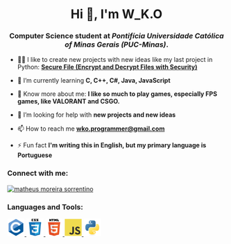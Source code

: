 <h1 align="center">Hi 👋, I'm W_K.O</h1>
<h3 align="center">Computer Science student at <i>Pontifícia Universidade Católica of Minas Gerais (PUC-Minas)</i>.</h3>


- 👨‍💻 I like to create new projects with new ideas like my last project in Python: <a href="https://github.com/WKO8/SecureFile">**Secure File (Encrypt and Decrypt Files with Security)**</a>

- 🌱 I’m currently learning **C, C++, C#, Java, JavaScript**

- 📄 Know more about me: **I like so much to play games, especially FPS games, like VALORANT and CSGO.**

- 🤝 I’m looking for help with **new projects and new ideas**

- 📫 How to reach me **wko.programmer@gmail.com**

- ⚡ Fun fact **I'm writing this in English, but my primary language is Portuguese**

<h3 align="left">Connect with me:</h3>
<p align="left">
<a href="https://linkedin.com/in/matheus moreira sorrentino" target="blank"><img align="center" src="https://raw.githubusercontent.com/rahuldkjain/github-profile-readme-generator/master/src/images/icons/Social/linked-in-alt.svg" alt="matheus moreira sorrentino" height="30" width="40" /></a>
</p>

<h3 align="left">Languages and Tools:</h3>
<p align="left"> <a href="https://www.cprogramming.com/" target="_blank" rel="noreferrer"> <img src="https://raw.githubusercontent.com/devicons/devicon/master/icons/c/c-original.svg" alt="c" width="40" height="40"/> </a> <a href="https://www.w3schools.com/css/" target="_blank" rel="noreferrer"> <img src="https://raw.githubusercontent.com/devicons/devicon/master/icons/css3/css3-original-wordmark.svg" alt="css3" width="40" height="40"/> </a> <a href="https://www.w3.org/html/" target="_blank" rel="noreferrer"> <img src="https://raw.githubusercontent.com/devicons/devicon/master/icons/html5/html5-original-wordmark.svg" alt="html5" width="40" height="40"/> </a> <a href="https://developer.mozilla.org/en-US/docs/Web/JavaScript" target="_blank" rel="noreferrer"> <img src="https://raw.githubusercontent.com/devicons/devicon/master/icons/javascript/javascript-original.svg" alt="javascript" width="40" height="40"/> </a> <a href="https://www.python.org" target="_blank" rel="noreferrer"> <img src="https://raw.githubusercontent.com/devicons/devicon/master/icons/python/python-original.svg" alt="python" width="40" height="40"/> </a> </p>
